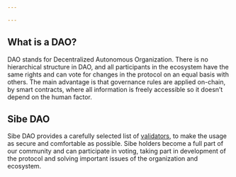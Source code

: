 ```yaml
---

---
```


## What is a DAO?
DAO stands for Decentralized Autonomous Organization. There is no hierarchical structure in DAO, and all participants in the ecosystem have the same rights and can vote for changes in the protocol on an equal basis with others. 
The main advantage is that governance rules are applied on-chain, by smart contracts, where all information is freely accessible so it doesn’t depend on the human factor.

## Sibe DAO
Sibe DAO provides a carefully selected list of [validators](/FAQ/Glossary#validators), to make the usage as secure and comfortable as possible. Sibe holders become a full part of our community and can participate in voting, taking part in development of the protocol and solving important issues of the organization and ecosystem.

